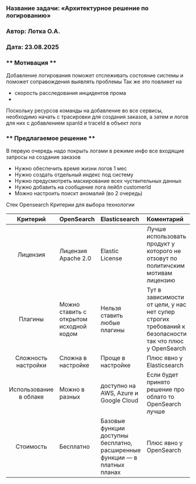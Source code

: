 ### <a name="_b7urdng99y53"></a>**Название задачи:**  «Архитектурное решение по логированию»
### <a name="_hjk0fkfyohdk"></a>**Автор:** Лотка О.А.
### <a name="_uanumrh8zrui"></a>**Дата:** 23.08.2025 

### <a name="_u8xz25hbrgql"></a>**  Мотивация **
Добавление логирования поможет отслеживать состояние системы и поможет соправождения выявлять проблемы
Так же это повлияет на
* скорость расследования инцидентов прома
* 
Поскольку ресурсов команды на добавление во все сервисы, необходимо начать с трасировки для создания заказов, а затем и логов для них с добавлением spanId и traceId в объект лога

### <a name="_u8xz25hbrgql"></a>**  Предлагаемое решение ** 

В первую очередь надо покрыть логами в режиме инфо все входящие запросы на создание заказов


* Нужно обеспечить время жизни логов 1 мес
* Нужно создать отдельный индекс под систему
* Нужно предусмотреть маскирование всех чуствительных данных
* Нужно добавить на сообщение лога лейбл customerId
* Можно настроить поискт аномалий (во 2 очередь)

Стек Opensearch
Критерии для выбора технологии


|      **Критерий**      | **OpenSearch**                          | **Elasticsearch**                                                          | **Коментарий**                                                                                         |
|:----------------------:|:----------------------------------------|:---------------------------------------------------------------------------|:-------------------------------------------------------------------------------------------------------|
|        Лицензия        | Лицензия Apache 2.0                     | Elastic License                                                            | Лучше использовать продукт у которого не отзовут по политичским мотивам лицензию                       |
|        Плагины         | Можно ставить с открытом исходной кодом | Нельзя ставить любые плагины                                               | Тут в зависимости от цели, у нас нет супер строгих требований к безопасности так что плюс у OpenSearch |
|  Сложность настройки   | Сложна в настройке                      | Проще в настройке                                                          | Плюс явно у Elasticsearch                                                                              |
| Использование в облаке | Можно в разных                          | доступно на AWS, Azure и Google Cloud                                      | Если будет принято решение про облато то OpenSearch лучше                                              |
|       Стоимость        | Бесплатно                               | Базовые функции доступны бесплатно, расширенные функции — в платных планах | Плюс явно у OpenSearch                                                                                                       |